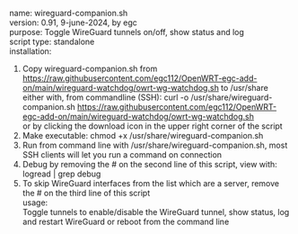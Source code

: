 name: wireguard-companion.sh  
version: 0.91, 9-june-2024, by egc  
purpose: Toggle WireGuard tunnels on/off, show status and log  
script type: standalone  
installation:  
 1. Copy wireguard-companion.sh from https://raw.githubusercontent.com/egc112/OpenWRT-egc-add-on/main/wireguard-watchdog/owrt-wg-watchdog.sh to /usr/share  
    either with, from commandline (SSH): curl -o /usr/share/wireguard-companion.sh https://raw.githubusercontent.com/egc112/OpenWRT-egc-add-on/main/wireguard-watchdog/owrt-wg-watchdog.sh  
    or by clicking the download icon in the upper right corner of the script  
 2. Make executable: chmod +x /usr/share/wireguard-companion.sh  
 3. Run from command line with /usr/share/wireguard-companion.sh, most SSH clients will let you run a command on connection  
 4. Debug by removing the # on the second line of this script, view with: logread | grep debug  
 5. To skip WireGuard interfaces from the list which are a server, remove the # on the third line of this script  
usage:  
	Toggle tunnels to enable/disable the WireGuard tunnel, show status, log and restart WireGuard or reboot from the command line  
